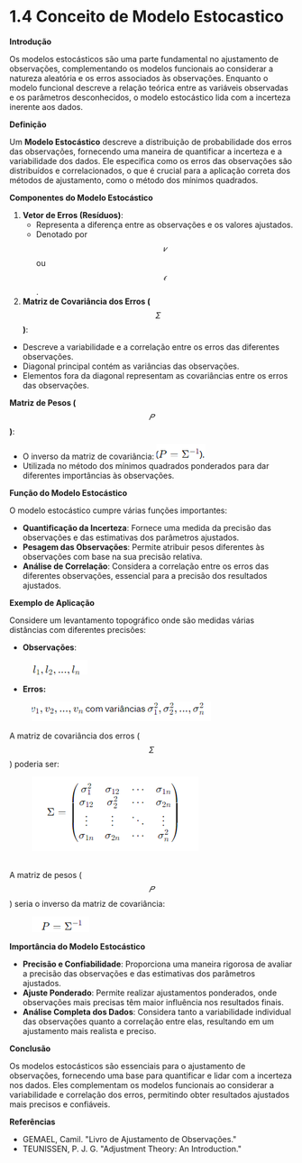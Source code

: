 # 1.4 Conceito de Modelo Estocastico

**Introdução**

Os modelos estocásticos são uma parte fundamental no ajustamento de observações, complementando os modelos funcionais ao considerar a natureza aleatória e os erros associados às observações. Enquanto o modelo funcional descreve a relação teórica entre as variáveis observadas e os parâmetros desconhecidos, o modelo estocástico lida com a incerteza inerente aos dados.



**Definição**

Um **Modelo Estocástico** descreve a distribuição de probabilidade dos erros das observações, fornecendo uma maneira de quantificar a incerteza e a variabilidade dos dados. Ele especifica como os erros das observações são distribuídos e correlacionados, o que é crucial para a aplicação correta dos métodos de ajustamento, como o método dos mínimos quadrados.



**Componentes do Modelo Estocástico**

1. **Vetor de Erros (Resíduos)**:
   * Representa a diferença entre as observações e os valores ajustados.
   * Denotado por $$𝑣$$ ou $$𝜖$$.
2. **Matriz de Covariância dos Erros (**$$Σ$$**)**:

* Descreve a variabilidade e a correlação entre os erros das diferentes observações.
* Diagonal principal contém as variâncias das observações.
* Elementos fora da diagonal representam as covariâncias entre os erros das observações.

**Matriz de Pesos (**$$𝑃$$**)**:

* O inverso da matriz de covariância:    ![](<../.gitbook/assets/image (4) (1).png>)
* Utilizada no método dos mínimos quadrados ponderados para dar diferentes importâncias às observações.

**Função do Modelo Estocástico**

O modelo estocástico cumpre várias funções importantes:

* **Quantificação da Incerteza**: Fornece uma medida da precisão das observações e das estimativas dos parâmetros ajustados.
* **Pesagem das Observações**: Permite atribuir pesos diferentes às observações com base na sua precisão relativa.
* **Análise de Correlação**: Considera a correlação entre os erros das diferentes observações, essencial para a precisão dos resultados ajustados.

**Exemplo de Aplicação**

Considere um levantamento topográfico onde são medidas várias distâncias com diferentes precisões:

* **Observações**:

<figure><img src="../.gitbook/assets/image (5) (1).png" alt=""><figcaption></figcaption></figure>

* **Erros:**

<figure><img src="../.gitbook/assets/image (6) (1).png" alt=""><figcaption></figcaption></figure>

A matriz de covariância dos erros ($$Σ$$) poderia ser:

<figure><img src="../.gitbook/assets/image (8).png" alt=""><figcaption></figcaption></figure>

\
A matriz de pesos ($$𝑃$$) seria o inverso da matriz de covariância:

<figure><img src="../.gitbook/assets/image (9).png" alt=""><figcaption></figcaption></figure>

**Importância do Modelo Estocástico**

* **Precisão e Confiabilidade**: Proporciona uma maneira rigorosa de avaliar a precisão das observações e das estimativas dos parâmetros ajustados.
* **Ajuste Ponderado**: Permite realizar ajustamentos ponderados, onde observações mais precisas têm maior influência nos resultados finais.
* **Análise Completa dos Dados**: Considera tanto a variabilidade individual das observações quanto a correlação entre elas, resultando em um ajustamento mais realista e preciso.

**Conclusão**

Os modelos estocásticos são essenciais para o ajustamento de observações, fornecendo uma base para quantificar e lidar com a incerteza nos dados. Eles complementam os modelos funcionais ao considerar a variabilidade e correlação dos erros, permitindo obter resultados ajustados mais precisos e confiáveis.



**Referências**

* GEMAEL, Camil. "Livro de Ajustamento de Observações."
* TEUNISSEN, P. J. G. "Adjustment Theory: An Introduction."
